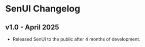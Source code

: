 # SenUI Changelog

## v1.0 - April 2025
- Released SenUI to the public after 4 months of development.